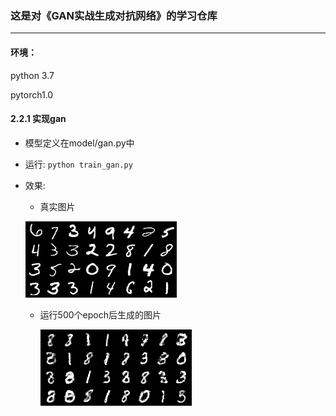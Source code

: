 ### 这是对《GAN实战生成对抗网络》的学习仓库

---

#### 环境：

python 3.7

pytorch1.0

#### 2.2.1 实现gan

* 模型定义在model/gan.py中
* 运行: ```python train_gan.py```

* 效果:

  * 真实图片

  ![avatar](result/gan/real_images.png)
  * 运行500个epoch后生成的图片

    ![avatar](result/gan/fake_images_500.png)